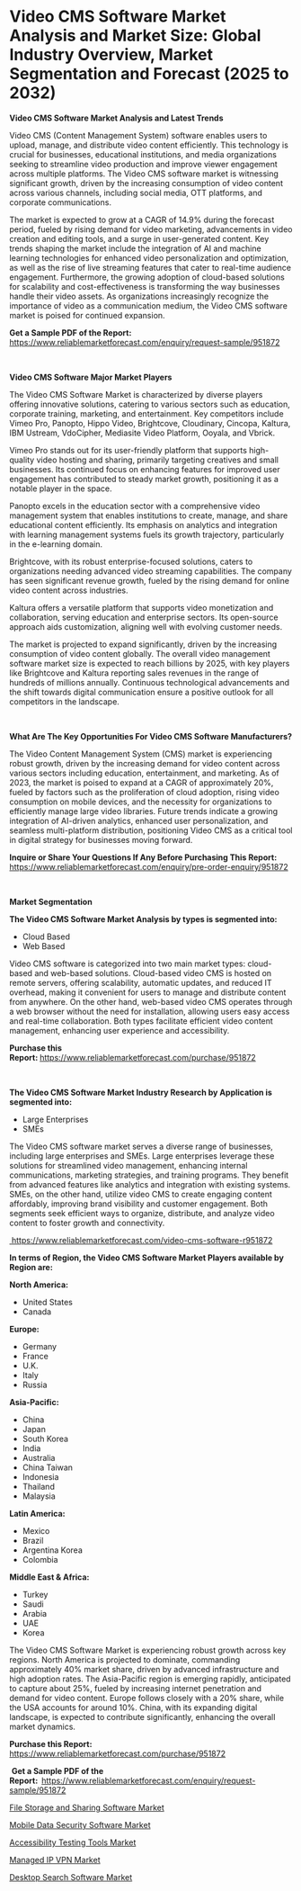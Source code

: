 <p><h1>Video CMS Software Market Analysis and Market Size: Global Industry Overview, Market Segmentation and Forecast (2025 to 2032)</h1></p><p><strong>Video CMS Software Market Analysis and Latest Trends</strong></p>
<p><p>Video CMS (Content Management System) software enables users to upload, manage, and distribute video content efficiently. This technology is crucial for businesses, educational institutions, and media organizations seeking to streamline video production and improve viewer engagement across multiple platforms. The Video CMS software market is witnessing significant growth, driven by the increasing consumption of video content across various channels, including social media, OTT platforms, and corporate communications.</p><p>The market is expected to grow at a CAGR of 14.9% during the forecast period, fueled by rising demand for video marketing, advancements in video creation and editing tools, and a surge in user-generated content. Key trends shaping the market include the integration of AI and machine learning technologies for enhanced video personalization and optimization, as well as the rise of live streaming features that cater to real-time audience engagement. Furthermore, the growing adoption of cloud-based solutions for scalability and cost-effectiveness is transforming the way businesses handle their video assets. As organizations increasingly recognize the importance of video as a communication medium, the Video CMS software market is poised for continued expansion.</p></p>
<p><strong>Get a Sample PDF of the Report:&nbsp;</strong> <a href="https://www.reliablemarketforecast.com/enquiry/request-sample/951872?utm_campaign=1903&utm_medium=2&utm_source=Github&utm_content=ia&utm_term=06032025&utm_id=video-cms-software">https://www.reliablemarketforecast.com/enquiry/request-sample/951872</a></p>
<p>&nbsp;</p>
<p><strong>Video CMS Software Major Market Players</strong></p>
<p><p>The Video CMS Software Market is characterized by diverse players offering innovative solutions, catering to various sectors such as education, corporate training, marketing, and entertainment. Key competitors include Vimeo Pro, Panopto, Hippo Video, Brightcove, Cloudinary, Cincopa, Kaltura, IBM Ustream, VdoCipher, Mediasite Video Platform, Ooyala, and Vbrick. </p><p>Vimeo Pro stands out for its user-friendly platform that supports high-quality video hosting and sharing, primarily targeting creatives and small businesses. Its continued focus on enhancing features for improved user engagement has contributed to steady market growth, positioning it as a notable player in the space.</p><p>Panopto excels in the education sector with a comprehensive video management system that enables institutions to create, manage, and share educational content efficiently. Its emphasis on analytics and integration with learning management systems fuels its growth trajectory, particularly in the e-learning domain.</p><p>Brightcove, with its robust enterprise-focused solutions, caters to organizations needing advanced video streaming capabilities. The company has seen significant revenue growth, fueled by the rising demand for online video content across industries.</p><p>Kaltura offers a versatile platform that supports video monetization and collaboration, serving education and enterprise sectors. Its open-source approach aids customization, aligning well with evolving customer needs.</p><p>The market is projected to expand significantly, driven by the increasing consumption of video content globally. The overall video management software market size is expected to reach billions by 2025, with key players like Brightcove and Kaltura reporting sales revenues in the range of hundreds of millions annually. Continuous technological advancements and the shift towards digital communication ensure a positive outlook for all competitors in the landscape.</p></p>
<p>&nbsp;</p>
<p><strong>What Are The Key Opportunities For Video CMS Software Manufacturers?</strong></p>
<p><p>The Video Content Management System (CMS) market is experiencing robust growth, driven by the increasing demand for video content across various sectors including education, entertainment, and marketing. As of 2023, the market is poised to expand at a CAGR of approximately 20%, fueled by factors such as the proliferation of cloud adoption, rising video consumption on mobile devices, and the necessity for organizations to efficiently manage large video libraries. Future trends indicate a growing integration of AI-driven analytics, enhanced user personalization, and seamless multi-platform distribution, positioning Video CMS as a critical tool in digital strategy for businesses moving forward.</p></p>
<p><strong>Inquire or Share Your Questions If Any Before Purchasing This Report:</strong> <a href="https://www.reliablemarketforecast.com/enquiry/pre-order-enquiry/951872?utm_campaign=1903&utm_medium=2&utm_source=Github&utm_content=ia&utm_term=06032025&utm_id=video-cms-software">https://www.reliablemarketforecast.com/enquiry/pre-order-enquiry/951872</a></p>
<p>&nbsp;</p>
<p><strong>Market Segmentation</strong></p>
<p><strong>The Video CMS Software Market Analysis by types is segmented into:</strong></p>
<p><ul><li>Cloud Based</li><li>Web Based</li></ul></p>
<p><p>Video CMS software is categorized into two main market types: cloud-based and web-based solutions. Cloud-based video CMS is hosted on remote servers, offering scalability, automatic updates, and reduced IT overhead, making it convenient for users to manage and distribute content from anywhere. On the other hand, web-based video CMS operates through a web browser without the need for installation, allowing users easy access and real-time collaboration. Both types facilitate efficient video content management, enhancing user experience and accessibility.</p></p>
<p><strong>Purchase this Report:&nbsp;</strong><a href="https://www.reliablemarketforecast.com/purchase/951872?utm_campaign=1903&utm_medium=2&utm_source=Github&utm_content=ia&utm_term=06032025&utm_id=video-cms-software">https://www.reliablemarketforecast.com/purchase/951872</a></p>
<p>&nbsp;</p>
<p><strong>The Video CMS Software Market Industry Research by Application is segmented into:</strong></p>
<p><ul><li>Large Enterprises</li><li>SMEs</li></ul></p>
<p><p>The Video CMS software market serves a diverse range of businesses, including large enterprises and SMEs. Large enterprises leverage these solutions for streamlined video management, enhancing internal communications, marketing strategies, and training programs. They benefit from advanced features like analytics and integration with existing systems. SMEs, on the other hand, utilize video CMS to create engaging content affordably, improving brand visibility and customer engagement. Both segments seek efficient ways to organize, distribute, and analyze video content to foster growth and connectivity.</p></p>
<p><a href="https://www.reliablemarketforecast.com/video-cms-software-r951872?utm_campaign=1903&utm_medium=2&utm_source=Github&utm_content=ia&utm_term=06032025&utm_id=video-cms-software">&nbsp;https://www.reliablemarketforecast.com/video-cms-software-r951872</a></p>
<p><strong>In terms of Region, the Video CMS Software Market Players available by Region are:</strong></p>
<p>
    <p> <strong> North America: </strong>
        <ul>
            <li>United States</li>
            <li>Canada</li>
        </ul>
        </p> 
    <p> <strong> Europe: </strong>
        <ul>
            <li>Germany</li>
            <li>France</li>
            <li>U.K.</li>
            <li>Italy</li>
            <li>Russia</li>
        </ul>
        </p> 
    <p> <strong> Asia-Pacific: </strong>
        <ul>
            <li>China</li>
            <li>Japan</li>
            <li>South Korea</li>
            <li>India</li>
            <li>Australia</li>
            <li>China Taiwan</li>
            <li>Indonesia</li>
            <li>Thailand</li>
            <li>Malaysia</li>
        </ul>
        </p> 
    <p> <strong> Latin America: </strong>
        <ul>
            <li>Mexico</li>
            <li>Brazil</li>
            <li>Argentina Korea</li>
            <li>Colombia</li>
        </ul>
        </p> 
    <p> <strong> Middle East & Africa: </strong>
        <ul>
            <li>Turkey</li>
            <li>Saudi</li>
            <li>Arabia</li>
            <li>UAE</li>
            <li>Korea</li>
        </ul>
    </p>
    </p>
<p><p>The Video CMS Software Market is experiencing robust growth across key regions. North America is projected to dominate, commanding approximately 40% market share, driven by advanced infrastructure and high adoption rates. The Asia-Pacific region is emerging rapidly, anticipated to capture about 25%, fueled by increasing internet penetration and demand for video content. Europe follows closely with a 20% share, while the USA accounts for around 10%. China, with its expanding digital landscape, is expected to contribute significantly, enhancing the overall market dynamics.</p></p>
<p><strong>Purchase this Report: </strong><a href="https://www.reliablemarketforecast.com/purchase/951872?utm_campaign=1903&utm_medium=2&utm_source=Github&utm_content=ia&utm_term=06032025&utm_id=video-cms-software">https://www.reliablemarketforecast.com/purchase/951872</a></p>
<p>&nbsp;<strong>Get a Sample PDF of the Report:&nbsp;&nbsp;</strong><a href="https://www.reliablemarketforecast.com/enquiry/request-sample/951872?utm_campaign=1903&utm_medium=2&utm_source=Github&utm_content=ia&utm_term=06032025&utm_id=video-cms-software">https://www.reliablemarketforecast.com/enquiry/request-sample/951872</a></p>
<p><strong></strong></p>
<p><p><a href="https://github.com/mismannely/Market-Research-Report-List-1/blob/main/file-storage-and-sharing-software-market.md?utm_campaign=1903&utm_medium=2&utm_source=Github&utm_content=ia&utm_term=06032025&utm_id=video-cms-software">File Storage and Sharing Software Market</a></p><p><a href="https://github.com/biandnikelrs/Market-Research-Report-List-1/blob/main/mobile-data-security-software-market.md?utm_campaign=1903&utm_medium=2&utm_source=Github&utm_content=ia&utm_term=06032025&utm_id=video-cms-software">Mobile Data Security Software Market</a></p><p><a href="https://github.com/myongfranzcs/Market-Research-Report-List-1/blob/main/accessibility-testing-tools-market.md?utm_campaign=1903&utm_medium=2&utm_source=Github&utm_content=ia&utm_term=06032025&utm_id=video-cms-software">Accessibility Testing Tools Market</a></p><p><a href="https://github.com/lonanweaseh4/Market-Research-Report-List-1/blob/main/managed-ip-vpn-market.md?utm_campaign=1903&utm_medium=2&utm_source=Github&utm_content=ia&utm_term=06032025&utm_id=video-cms-software">Managed IP VPN Market</a></p><p><a href="https://github.com/tentandyik/Market-Research-Report-List-1/blob/main/desktop-search-software-market.md?utm_campaign=1903&utm_medium=2&utm_source=Github&utm_content=ia&utm_term=06032025&utm_id=video-cms-software">Desktop Search Software Market</a></p></p>